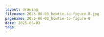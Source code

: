 ```yaml
---
layout: drawing
filename: 2025-06-03_bowtie-to-figure-8.jpg
pagename: 2025-06-03_bowtie-to-figure-8
date: 2025-06-03
tags:
---
```

